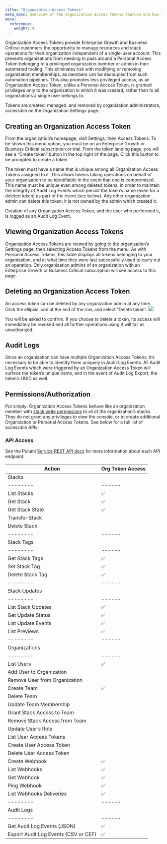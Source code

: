 ```yaml
---
title: "Organization Access Tokens"
meta_desc: Overview of the Organization Access Tokens feature and how to use it.
menu:
  reference:
    weight: 4
---
```

Organization Access Tokens provide Enterprise Growth and Business Critical customers the opportunity to manage resources and stack operations for their organization independent of a single-user account. This prevents organizations from needing to pass around a Personal Access Token belonging to a privileged organization member or admin in their automated tooling. This eliminates risk with modifying or removing organization memberships, as members can be decoupled from such automation pipelines. This also promotes less privileged access, as an Organization Access Token, unlike a Personal Access Token, is granted privileges only to the organization in which it was created, rather than to all organizations a single user belongs to.

Tokens are created, managed, and removed by organization administrators, accessible on the Organization Settings page.

## Creating an Organization Access Token

From the organization’s homepage, visit Settings, then Access Tokens. To be shown this menu option, you must be on an Enterprise Growth or Business Critical subscription or trial. From the token landing page, you will see a “Create token” button in the top right of the page. Click this button to be prompted to create a token.

The token must have a name that is unique among all Organization Access Tokens assigned to it. This allows tokens taking operations on behalf of your organization to be identifiable in the event that one is compromised. This name must be unique even among deleted tokens, in order to maintain the integrity of Audit Log Events which persist the token’s name (even for a deleted token) as part of the event (see below). Any other organization admin can delete this token; it is not owned by the admin which created it.

Creation of any Organization Access Token, and the user who performed it, is logged as an Audit Log Event.

## Viewing Organization Access Tokens

Organization Access Tokens are viewed by going to the organization’s Settings page, then selecting Access Tokens from the menu. As with Personal Access Tokens, this table displays all tokens belonging to your organization, and at what time they were last successfully used to carry out an operation. Only organization admins of an organization with an Enterprise Growth or Business Critical subscription will see access to this page.

## Deleting an Organization Access Token

An access token can be deleted by any organization admin at any time. Click the ellipsis icon at the end of the row, and select “Delete token”.
<img src="./ellipsis-delete-token.svg">

You will be asked to confirm. If you choose to delete a token, its access will immediately be revoked and all further operations using it will fail as unauthorized.

## Audit Logs

Since an organization can have multiple Organization Access Tokens, it’s necessary to be able to identify them uniquely in Audit Log Events. All Audit Log Events which were triggered by an Organization Access Token will surface the token’s unique name, and in the event of Audit Log Export, the token’s UUID as well.

## Permissions/Authorization

Put simply: Organization Access Tokens behave like an organization member with [stack write permissions](https://www.pulumi.com/docs/intro/pulumi-service/projects-and-stacks/#stack-permissions) to all of the organization’s stacks. They do not grant any privileges to view the console, or to create additional Organization or Personal Access Tokens. See below for a full list of accessible APIs:

### API Access

See the Pulumi [Service REST API docs](https://www.pulumi.com/docs/reference/service-rest-api/) for more information about each API endpoint.

| Action | Org Token Access |
|--------|------|
| Stacks |
|--------|------|
| List Stacks | ✅ |
| Get Stack | ✅ |
| Get Stack State | ✅ |
| Transfer Stack |  |
| Delete Stack |  |
|--------|------|
| Stack Tags |
|--------|------|
| Get Stack Tags | ✅ |
| Set Stack Tag | ✅ |
| Delete Stack Tag | ✅ |
|--------|------|
| Stack Updates |
|--------|------|
| List Stack Updates | ✅ |
| Get Update Status | ✅ |
| List Update Events | ✅ |
| List Previews | ✅ |
|--------|------|
| Organizations |
|--------|------|
| List Users | ✅ |
| Add User to Organization |  |
| Remove User from Organization |  |
| Create Team | ✅ |
| Delete Team |  |
| Update Team Membership |  |
| Grant Stack Access to Team |  |
| Remove Stack Access from Team |  |
| Update User’s Role |  |
| List User Access Tokens |  |
| Create User Access Token |  |
| Delete User Access Token |  |
| Create Webhook | ✅ |
| List Webhooks | ✅ |
| Get Webhook | ✅ |
| Ping Webhook | ✅ |
| List Webhooks Deliveries | ✅ |
|--------|------|
| Audit Logs |
|--------|------|
| Get Audit Log Events (JSON) | ✅ |
| Export Audit Log Events (CSV or CEF) | ✅ |
